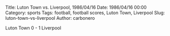 Title: Luton Town vs. Liverpool, 1986/04/16
Date: 1986/04/16 00:00
Category: sports
Tags: football, football scores, Luton Town, Liverpool
Slug: luton-town-vs-liverpool
Author: carbonero


Luton Town 0 - 1 Liverpool
